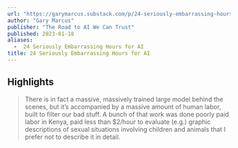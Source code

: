 ```yaml
---
url: "https://garymarcus.substack.com/p/24-seriously-embarrassing-hours-for"
author: "Gary Marcus"
publisher: "The Road to AI We Can Trust"
published: 2023-01-18
aliases:
  -  24 Seriously Embarrassing Hours for AI
title: 24 Seriously Embarrassing Hours for AI
---
```


## Highlights
> There is in fact a massive, massively trained large model behind the scenes, but it’s accompanied by a massive amount of human labor, built to filter our bad stuff. A bunch of that work was done poorly paid labor in Kenya, paid less than $2/hour to evaluate (e.g.) graphic descriptions of sexual situations involving children and animals that I prefer not to describe it in detail.

